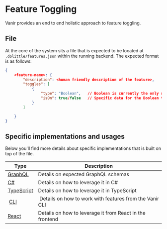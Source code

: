 # Feature Toggling

Vanir provides an end to end holistic approach to feature toggling.

## File

At the core of the system sits a file that is expected to be located at `.dolittle/features.json` within the
running backend. The expected format is as follows:

```json
{
    <feature-name>: {
        "description": <human friendly description of the feature>,
        "toggles": [
            {
                "type": "Boolean",   // Boolean is currently the only supported type
                "isOn": true/false   // Specific data for the Boolean toggle type
            }
        ]

    }
}
```

## Specific implementations and usages

Below you'll find more details about specific implementations that is built on top of the file.

| Type | Description |
| ---- | ----------- |
| [GraphQL](./DotNET/index.md) | Details on expected GraphQL schemas |
| [C#](./DotNET/index.md) | Details on how to leverage it in C# |
| [TypeScript](./typescript/index.md) | Details on how to leverage it in TypeScript |
| [CLI](./cli/index.md) | Details on how to work with features from the Vanir CLI |
| [React](./react/index.md) | Details on how to leverage it from React in the frontend |
